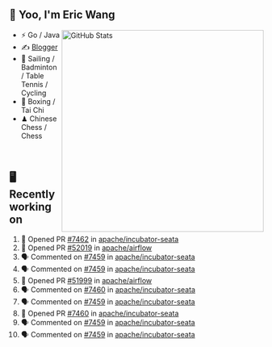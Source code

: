 ## 👋 Yoo, I'm Eric Wang

<img align="right" src="https://github-readme-stats.vercel.app/api?username=WangzJi&show_icons=true&theme=tokyonight&hide_border=true" alt="GitHub Stats" width="400" />


- ⚡ Go / Java
- ✍️ [Blogger](https://niceu.wang)
- 🏃 Sailing / Badminton / Table Tennis / Cycling
- 🥋 Boxing / Tai Chi
- ♟ Chinese Chess / Chess

<br/>

## 🖥️ Recently working on
<!--START_SECTION:activity-->
1. 💪 Opened PR [#7462](https://github.com/apache/incubator-seata/pull/7462) in [apache/incubator-seata](https://github.com/apache/incubator-seata)
2. 💪 Opened PR [#52019](https://github.com/apache/airflow/pull/52019) in [apache/airflow](https://github.com/apache/airflow)
3. 🗣 Commented on [#7459](https://github.com/apache/incubator-seata/issues/7459#issuecomment-2994009007) in [apache/incubator-seata](https://github.com/apache/incubator-seata)
4. 🗣 Commented on [#7459](https://github.com/apache/incubator-seata/issues/7459#issuecomment-2993966580) in [apache/incubator-seata](https://github.com/apache/incubator-seata)
5. 💪 Opened PR [#51999](https://github.com/apache/airflow/pull/51999) in [apache/airflow](https://github.com/apache/airflow)
6. 🗣 Commented on [#7460](https://github.com/apache/incubator-seata/pull/7460#issuecomment-2993598820) in [apache/incubator-seata](https://github.com/apache/incubator-seata)
7. 🗣 Commented on [#7459](https://github.com/apache/incubator-seata/issues/7459#issuecomment-2993468456) in [apache/incubator-seata](https://github.com/apache/incubator-seata)
8. 💪 Opened PR [#7460](https://github.com/apache/incubator-seata/pull/7460) in [apache/incubator-seata](https://github.com/apache/incubator-seata)
9. 🗣 Commented on [#7459](https://github.com/apache/incubator-seata/issues/7459#issuecomment-2993398510) in [apache/incubator-seata](https://github.com/apache/incubator-seata)
10. 🗣 Commented on [#7459](https://github.com/apache/incubator-seata/issues/7459#issuecomment-2993384299) in [apache/incubator-seata](https://github.com/apache/incubator-seata)
<!--END_SECTION:activity-->

